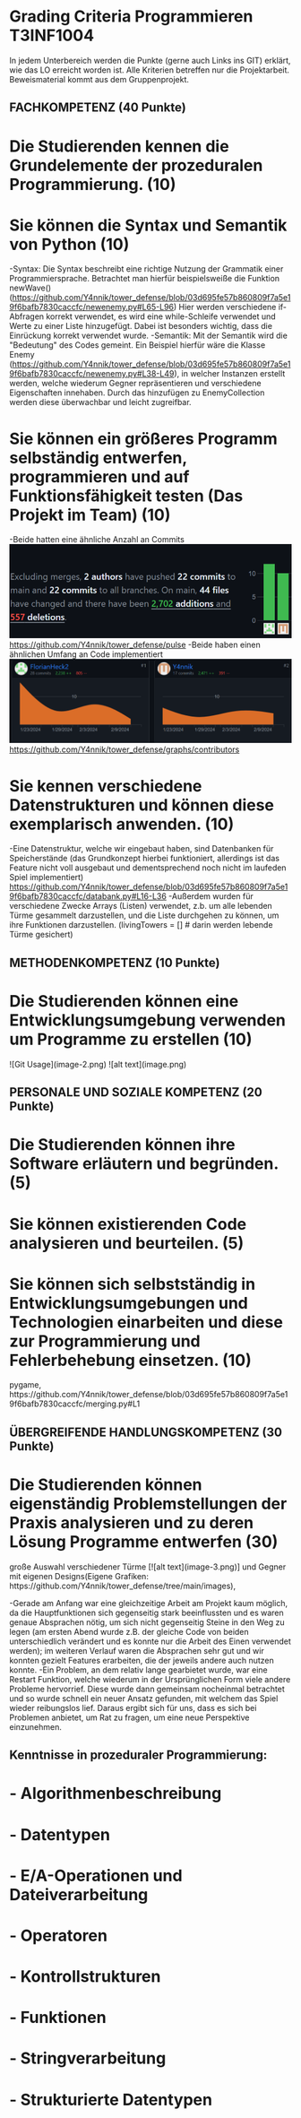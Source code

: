 <!-- https://github.com/skills/communicate-using-markdown -->


# Grading Criteria Programmieren T3INF1004
In jedem Unterbereich werden die Punkte (gerne auch Links ins GIT) erklärt, wie das LO erreicht worden ist.
Alle Kriterien betreffen nur die Projektarbeit. Beweismaterial kommt aus dem Gruppenprojekt.

## FACHKOMPETENZ (40 Punkte)

# Die Studierenden kennen die Grundelemente der prozeduralen Programmierung. (10)
<!-- Siehe Kenntnisse in prozeduraler Programmierung: zutreffendes wählen und beweisen-->

# Sie können die Syntax und Semantik von Python (10)
<!-- Eine Stelle aus ihrem Programmieren wählen auf die sie besonders stolz sind und begründen -->
-Syntax: Die Syntax beschreibt eine richtige Nutzung der Grammatik einer Programmiersprache. Betrachtet man hierfür beispielsweiße die Funktion newWave() (https://github.com/Y4nnik/tower_defense/blob/03d695fe57b860809f7a5e19f6bafb7830caccfc/newenemy.py#L65-L96) Hier werden verschiedene if-Abfragen korrekt verwendet, es wird eine while-Schleife verwendet und Werte zu einer Liste hinzugefügt. Dabei ist besonders wichtig, dass die Einrückung korrekt verwendet wurde.
-Semantik: Mit der Semantik wird die "Bedeutung" des Codes gemeint. Ein Beispiel hierfür wäre die Klasse Enemy (https://github.com/Y4nnik/tower_defense/blob/03d695fe57b860809f7a5e19f6bafb7830caccfc/newenemy.py#L38-L49), in welcher Instanzen erstellt werden, welche wiederum Gegner repräsentieren und verschiedene Eigenschaften innehaben. Durch das hinzufügen zu EnemyCollection werden diese überwachbar und leicht zugreifbar.
# Sie können ein größeres Programm selbständig entwerfen, programmieren und auf Funktionsfähigkeit testen (Das Projekt im Team) (10)
<!-- Anhand von commits zeigen, wie jeder im Projekt einen Beitrag geleistet hat -->
-Beide hatten eine ähnliche Anzahl an Commits ![alt text](image-4.png) https://github.com/Y4nnik/tower_defense/pulse
-Beide haben einen ähnlichen Umfang an Code implementiert ![alt text](image-5.png) https://github.com/Y4nnik/tower_defense/graphs/contributors
# Sie kennen verschiedene Datenstrukturen und können diese exemplarisch anwenden. (10)
<!-- Eine Stelle aus dem Projekt wählen auf die sie besonders stolz sind und begründen -->
-Eine Datenstruktur, welche wir eingebaut haben, sind Datenbanken für Speicherstände (das Grundkonzept hierbei funktioniert, allerdings ist das Feature nicht voll ausgebaut und dementsprechend noch nicht im laufeden Spiel implementiert) https://github.com/Y4nnik/tower_defense/blob/03d695fe57b860809f7a5e19f6bafb7830caccfc/databank.py#L16-L36
-Außerdem wurden für verschiedene Zwecke Arrays (Listen) verwendet, z.b. um alle lebenden Türme gesammelt darzustellen, und die Liste durchgehen zu können, um ihre Funktionen darzustellen. (livingTowers = []  # darin werden lebende Türme gesichert)

## METHODENKOMPETENZ (10 Punkte)

# Die Studierenden können eine Entwicklungsumgebung verwenden um Programme zu erstellen (10)
<!-- Beweise anbringen für Nutzen folgender Tools (können links, screenshots und screnncasts sein) -->

<!-- zB -->
<!-- GIT -->![Git Usage](image-2.png)
<!-- VSC -->![alt text](image.png)
<!-- Copilot -->
<!-- other -->



## PERSONALE UND SOZIALE KOMPETENZ (20 Punkte)

# Die Studierenden können ihre Software erläutern und begründen. (5)
<!-- Jeder in der Gruppe: You have helped someone else and taught something to a fellow student (get a support message from one person) -->

# Sie können existierenden Code analysieren und beurteilen. (5)
<!-- Pro Gruppe:You have critiqued another group project. Link to your critique here (another wiki page on your git) and link the project in the critique, use these evaluation criteria to critique the other project. Make sure they get a top grade after making the suggested changes -->

# Sie können sich selbstständig in Entwicklungsumgebungen und Technologien einarbeiten und diese zur Programmierung und Fehlerbehebung einsetzen. (10)
<!-- Which technology did you learn outside of the teacher given input -->pygame, https://github.com/Y4nnik/tower_defense/blob/03d695fe57b860809f7a5e19f6bafb7830caccfc/merging.py#L1
<!-- Did you or your group get help from someone in the classroom (get a support message here from the person who helped you) -->



## ÜBERGREIFENDE HANDLUNGSKOMPETENZ (30 Punkte)

# Die Studierenden können eigenständig Problemstellungen der Praxis analysieren und zu deren Lösung Programme entwerfen (30)
<!-- Which parts of your project are you proud of and why (describe, analyse, link) --> große Auswahl verschiedener Türme [![alt text](image-3.png)] und Gegner mit eigenen Designs(Eigene Grafiken: https://github.com/Y4nnik/tower_defense/tree/main/images),  
<!-- Where were the problems with your implementation, timeline, functionality, team management (describe, analyse, reflect from past to future, link if relevant) --> 
-Gerade am Anfang war eine gleichzeitige Arbeit am Projekt kaum möglich, da die Hauptfunktionen sich gegenseitig stark beeinflussten und es waren genaue Absprachen nötig, um sich nicht gegenseitig Steine in den Weg zu legen (am ersten Abend wurde z.B. der gleiche Code von beiden unterschiedlich verändert und es konnte nur die Arbeit des Einen verwendet werden); im weiteren Verlauf waren die Absprachen sehr gut und wir konnten gezielt Features erarbeiten, die der jeweils andere auch nutzen konnte.
-Ein Problem, an dem relativ lange gearbietet wurde, war eine Restart Funktion, welche wiederum in der Ursprünglichen Form viele andere Probleme hervorrief. Diese wurde dann gemeinsam nocheinmal betrachtet und so wurde schnell ein neuer Ansatz gefunden, mit welchem das Spiel wieder reibungslos lief. Daraus ergibt sich für uns, dass es sich bei Problemen anbietet, um Rat zu fragen, um eine neue Perspektive einzunehmen.



## Kenntnisse in prozeduraler Programmierung:

# - Algorithmenbeschreibung

# - Datentypen

# - E/A-Operationen und Dateiverarbeitung

# - Operatoren

# - Kontrollstrukturen

# - Funktionen

# - Stringverarbeitung

# - Strukturierte Datentypen


